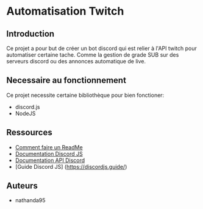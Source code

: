 # Automatisation Twitch

## Introduction

Ce projet a pour but de créer un bot discord qui est relier à l'API twitch pour automatiser certaine tache.
Comme la gestion de grade SUB sur des serveurs discord ou des annonces automatique de live.

## Necessaire au fonctionnement

Ce projet necessite certaine bibliothèque pour bien fonctioner:

* discord.js
* NodeJS

## Ressources
* [Comment faire un ReadMe](https://medium.com/@lexnotor/%C3%A9crire-un-fichier-readme-md-37bad6cb2a7e)
* [Documentation Discord JS](https://discord.js.org/docs/packages/discord.js/14.15.3)
* [Documentation API Discord](https://discord.com/developers/docs/intro)
* [Guide Discord JS] (https://discordjs.guide/)

## Auteurs
* nathanda95

